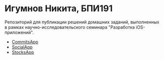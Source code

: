 # Игумнов Никита, БПИ191

Репозиторий для публикации решений домашних заданий, выполненных в рамках научно-исследовательского семинара "Разработка iOS-приложений".

 - [CommitsApp](./CommitsApp)
 - [SocialApp](./SocialApp)
 - [StocksApp](./Stocks)
